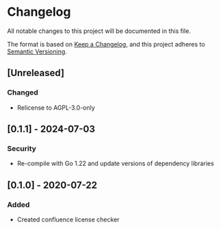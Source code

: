 # Changelog
All notable changes to this project will be documented in this file.

The format is based on [Keep a Changelog](https://keepachangelog.com/en/1.0.0/),
and this project adheres to [Semantic Versioning](https://semver.org/spec/v2.0.0.html).

## [Unreleased]
### Changed
- Relicense to AGPL-3.0-only

## [0.1.1] - 2024-07-03
### Security
- Re-compile with Go 1.22 and update versions of dependency libraries 

## [0.1.0] - 2020-07-22
### Added
- Created confluence license checker
